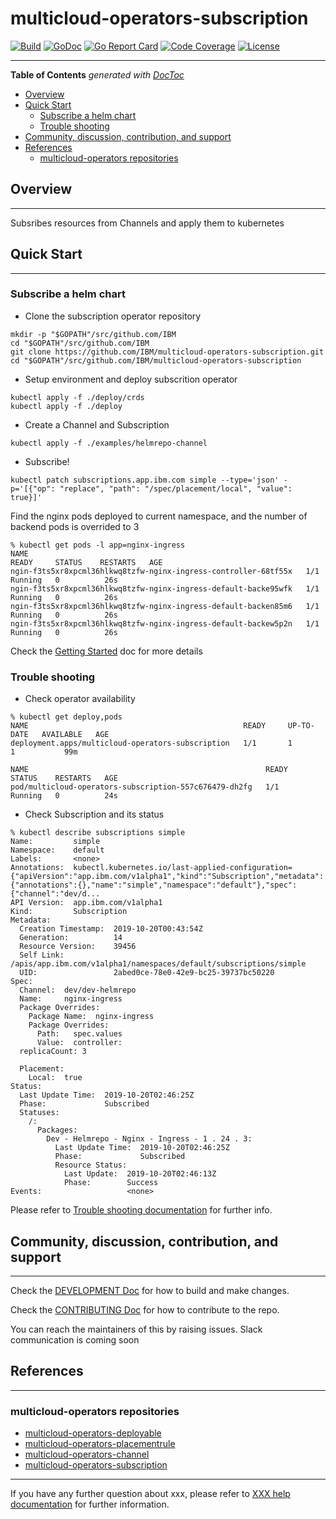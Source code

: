 # multicloud-operators-subscription

[![Build](http://35.227.205.240/badge.svg?jobs=build_multicloud-operators-subscription)](http://35.227.205.240/?job=images_multicloud-operators-subscription_postsubmit)
[![GoDoc](https://godoc.org/github.com/IBM/multicloud-operators-subscription?status.svg)](https://godoc.org/github.com/IBM/multicloud-operators-subscription)
[![Go Report Card](https://goreportcard.com/badge/github.com/IBM/multicloud-operators-subscription)](https://goreportcard.com/report/github.com/IBM/multicloud-operators-subscription)
[![Code Coverage](https://codecov.io/gh/IBM/multicloud-operators-subscription/branch/master/graphs/badge.svg?branch=master)](https://codecov.io/gh/IBM/multicloud-operators-subscription?branch=master)
[![License](https://img.shields.io/:license-apache-blue.svg)](http://www.apache.org/licenses/LICENSE-2.0.html)

------

<!-- START doctoc generated TOC please keep comment here to allow auto update -->
<!-- DON'T EDIT THIS SECTION, INSTEAD RE-RUN doctoc TO UPDATE -->
**Table of Contents**  *generated with [DocToc](https://github.com/thlorenz/doctoc)*

- [Overview](#overview)
- [Quick Start](#quick-start)
    - [Subscribe a helm chart](#subscribe-a-helm-chart)
    - [Trouble shooting](#trouble-shooting)
- [Community, discussion, contribution, and support](#community-discussion-contribution-and-support)
- [References](#references)
    - [multicloud-operators repositories](#multicloud-operators-repositories)

<!-- END doctoc generated TOC please keep comment here to allow auto update -->

## Overview

------

Subsribes resources from Channels and apply them to kubernetes

## Quick Start

------

### Subscribe a helm chart

- Clone the subscription operator repository

```shell
mkdir -p "$GOPATH"/src/github.com/IBM
cd "$GOPATH"/src/github.com/IBM
git clone https://github.com/IBM/multicloud-operators-subscription.git
cd "$GOPATH"/src/github.com/IBM/multicloud-operators-subscription
```

- Setup environment and deploy subscrition operator

```shell
kubectl apply -f ./deploy/crds
kubectl apply -f ./deploy
```

- Create a Channel and Subscription

```shell
kubectl apply -f ./examples/helmrepo-channel
```

- Subscribe!

```shell
kubectl patch subscriptions.app.ibm.com simple --type='json' -p='[{"op": "replace", "path": "/spec/placement/local", "value": true}]'
```

Find the nginx pods deployed to current namespace, and the number of backend pods is overrided to 3

```shell
% kubectl get pods -l app=nginx-ingress
NAME                                                              READY     STATUS    RESTARTS   AGE
ngin-f3ts5xr8xpcml36hlkwq8tzfw-nginx-ingress-controller-68tf55x   1/1       Running   0          26s
ngin-f3ts5xr8xpcml36hlkwq8tzfw-nginx-ingress-default-backe95wfk   1/1       Running   0          26s
ngin-f3ts5xr8xpcml36hlkwq8tzfw-nginx-ingress-default-backen85m6   1/1       Running   0          26s
ngin-f3ts5xr8xpcml36hlkwq8tzfw-nginx-ingress-default-backew5p2n   1/1       Running   0          26s
```

Check the [Getting Started](docs/getting_started) doc for more details

### Trouble shooting

- Check operator availability

```shell
% kubectl get deploy,pods
NAME                                                READY     UP-TO-DATE   AVAILABLE   AGE
deployment.apps/multicloud-operators-subscription   1/1       1            1           99m

NAME                                                     READY     STATUS    RESTARTS   AGE
pod/multicloud-operators-subscription-557c676479-dh2fg   1/1       Running   0          24s
```

- Check Subscription and its status

```shell
% kubectl describe subscriptions simple
Name:         simple
Namespace:    default
Labels:       <none>
Annotations:  kubectl.kubernetes.io/last-applied-configuration={"apiVersion":"app.ibm.com/v1alpha1","kind":"Subscription","metadata":{"annotations":{},"name":"simple","namespace":"default"},"spec":{"channel":"dev/d...
API Version:  app.ibm.com/v1alpha1
Kind:         Subscription
Metadata:
  Creation Timestamp:  2019-10-20T00:43:54Z
  Generation:          14
  Resource Version:    39456
  Self Link:           /apis/app.ibm.com/v1alpha1/namespaces/default/subscriptions/simple
  UID:                 2abed0ce-78e0-42e9-bc25-39737bc50220
Spec:
  Channel:  dev/dev-helmrepo
  Name:     nginx-ingress
  Package Overrides:
    Package Name:  nginx-ingress
    Package Overrides:
      Path:   spec.values
      Value:  controller:
  replicaCount: 3

  Placement:
    Local:  true
Status:
  Last Update Time:  2019-10-20T02:46:25Z
  Phase:             Subscribed
  Statuses:
    /:
      Packages:
        Dev - Helmrepo - Nginx - Ingress - 1 . 24 . 3:
          Last Update Time:  2019-10-20T02:46:25Z
          Phase:             Subscribed
          Resource Status:
            Last Update:  2019-10-20T02:46:13Z
            Phase:        Success
Events:                   <none>
```

Please refer to [Trouble shooting documentation](docs/trouble_shooting.md) for further info.

## Community, discussion, contribution, and support

------

Check the [DEVELOPMENT Doc](docs/development.md) for how to build and make changes.

Check the [CONTRIBUTING Doc](CONTRIBUTING.md) for how to contribute to the repo.

You can reach the maintainers of this by raising issues. Slack communication is coming soon

## References

------

### multicloud-operators repositories

- [multicloud-operators-deployable](https://github.com/IBM/multicloud-operators-deployable)
- [multicloud-operators-placementrule](https://github.com/IBM/multicloud-operators-placementrule)
- [multicloud-operators-channel](https://github.com/IBM/multicloud-operators-channel)
- [multicloud-operators-subscription](https://github.com/IBM/multicloud-operators-subscription)

------

If you have any further question about xxx, please refer to
[XXX help documentation](docs/xxx_help.md) for further information.
